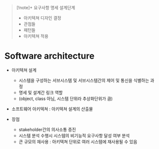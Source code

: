 > [!note]+
> 요구사항 명세 설계단계
> 
> - 아키텍쳐 디자인 결정
> - 관점들
> - 패턴들
> - 아키텍쳐 적용

# Software architecture
- 아키텍쳐 설계
	- 시스템을 구성하는 서브시스템 및 서브시스템간의 제어 및 통신을 식별하는 과정
	- 명세 및 설계간 링크 역할 
	- (object, class 아님, 시스템 단위라 추상화단위가 큼)

- 소프트웨어 아키텍쳐 : 아키텍쳐 설계의 산출물
- 장점
	- stakeholder간의 의사소통 증진
	- 시스템 분석 수행시 시스템의 비기능적 요구사항 달성 여부 분석
	- 큰 규모의 재사용 : 아키텍쳐 단위로 여러 시스템에 재사용될 수 있음



